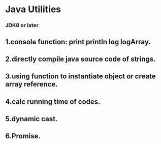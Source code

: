 # Java Utilities
### JDK8 or later

## 1.console function: print println log logArray.
## 2.directly compile java source code of strings.
## 3.using function to instantiate object or create array reference. 
## 4.calc running time of codes.
## 5.dynamic cast.
## 6.Promise.


